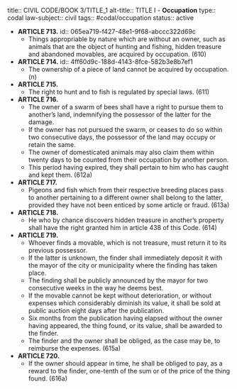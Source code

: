 title:: CIVIL CODE/BOOK 3/TITLE_1
alt-title:: TITLE I - **Occupation**
type:: codal
law-subject:: civil
tags:: #codal/occupation
status:: active

- **ARTICLE 713.**
  id:: 065ea719-f427-48e1-9f68-abccc322d69c
	- Things appropriable by nature which are without an owner, such as animals that are the object of hunting and fishing, hidden treasure and abandoned movables, are acquired by occupation. (610)
- **ARTICLE 714.**
  id:: 4ff60d9c-188d-4143-8fce-582b3e8b7ef1
	- The ownership of a piece of land cannot be acquired by occupation. (n)
- **ARTICLE 715.**
	- The right to hunt and to fish is regulated by special laws. (611)
- **ARTICLE 716.**
	- The owner of a swarm of bees shall have a right to pursue them to another’s land, indemnifying the possessor of the latter for the damage.
	- If the owner has not pursued the swarm, or ceases to do so within two consecutive days, the possessor of the land may occupy or retain the same.
	- The owner of domesticated animals may also claim them within twenty days to be counted from their occupation by another person.
	- This period having expired, they shall pertain to him who has caught and kept them. (612a)
- **ARTICLE 717.**
	- Pigeons and fish which from their respective breeding places pass to another pertaining to a different owner shall belong to the latter, provided they have not been enticed by some article or fraud. (613a)
- **ARTICLE 718.**
	- He who by chance discovers hidden treasure in another’s property shall have the right granted him in article 438 of this Code. (614)
- **ARTICLE 719.**
	- Whoever finds a movable, which is not treasure, must return it to its previous possessor.
	- If the latter is unknown, the finder shall immediately deposit it with the mayor of the city or municipality where the finding has taken place.
	- The finding shall be publicly announced by the mayor for two consecutive weeks in the way he deems best.
	- If the movable cannot be kept without deterioration, or without expenses which considerably diminish its value, it shall be sold at public auction eight days after the publication.
	- Six months from the publication having elapsed without the owner having appeared, the thing found, or its value, shall be awarded to the finder.
	- The finder and the owner shall be obliged, as the case may be, to reimburse the expenses. (615a)
- **ARTICLE 720.**
	- If the owner should appear in time, he shall be obliged to pay, as a reward to the finder, one-tenth of the sum or of the price of the thing found. (616a)